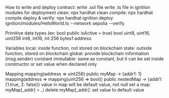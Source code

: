 How to write and deploy contract:
    write .sol file
    write .ts file in ignition modules for deployment
    clean: npx hardhat clean
    compile: npx hardhat compile
    deploy & verify: npx hardhat ignition deploy ignition/modules/HelloWorld.ts --network sepolia --verify

Primitive data types (ex: bool public isActive = true)
    bool
    uint8, uint16, uint256
    int8, int16, int 256
    bytes1
    address

Variables
    local: inside function, not stored on blockchain
    state: outside function, stored on blockchain
    global: provide blockchain information (msg.sender)
    constant
    immutable: same as constant, but it can be set inside constructor or set value when declared only

Mapping
    mapping(address => uint256) public myMap -> {addr1: 1}
    mapping(address => mapping(uint256 => bool)) public nestedMap -> {addr1: {1:true, 2: false}}
    value in map will be default value, not null
    set a map: myMap[_addr] = _i
    delete myMap[_addr]: set value to default value